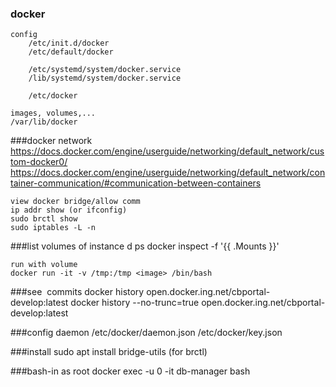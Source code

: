 

### docker

	config
		/etc/init.d/docker
		/etc/default/docker

		/etc/systemd/system/docker.service
		/lib/systemd/system/docker.service
		
		/etc/docker

	images, volumes,...		
	/var/lib/docker

###docker network 
	https://docs.docker.com/engine/userguide/networking/default_network/custom-docker0/
	https://docs.docker.com/engine/userguide/networking/default_network/container-communication/#communication-between-containers


	view docker bridge/allow comm
	ip addr show (or ifconfig)
	sudo brctl show
	sudo iptables -L -n

###list volumes of instance
	d ps
	docker inspect -f '{{ .Mounts }}' <instance>

	run with volume
	docker run -it -v /tmp:/tmp <image> /bin/bash	

###see <image> commits
	docker history open.docker.ing.net/cbportal-develop:latest
	docker history --no-trunc=true open.docker.ing.net/cbportal-develop:latest

###config
	daemon
	/etc/docker/daemon.json
	/etc/docker/key.json

###install
	sudo apt install bridge-utils (for brctl)

###bash-in as root
docker exec -u 0 -it db-manager bash


